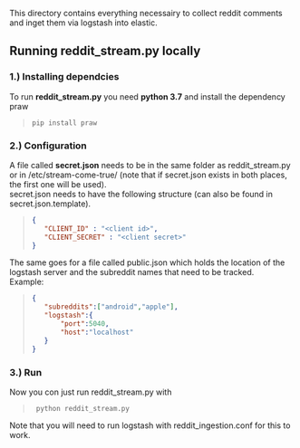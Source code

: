 This directory contains everything necessairy to collect reddit comments and inget them via logstash into elastic.

## Running reddit_stream.py locally
### 1.) Installing dependcies
To run **reddit_stream.py** you need **python 3.7** and install the dependency praw
>```pip install praw```

### 2.) Configuration

A file called **secret.json** needs to be in the same folder as reddit_stream.py or in /etc/stream-come-true/ (note that if secret.json exists in both places, the first one will be used).\
secret.json needs to have the following structure (can also be found in secret.json.template).
>``` json
>{
>    "CLIENT_ID" : "<client id>",
>    "CLIENT_SECRET" : "<client secret>"
>}
>```

The same goes for a file called public.json which holds the location of the logstash server and the subreddit names that need to be tracked.\
Example:
>``` json
>{
>    "subreddits":["android","apple"],
>    "logstash":{
>        "port":5040,
>        "host":"localhost"
>    }
>}
>```

### 3.) Run
Now you con just run reddit_stream.py with 
>``` python reddit_stream.py``` 

Note that you will need to run logstash with reddit_ingestion.conf for this to work.
